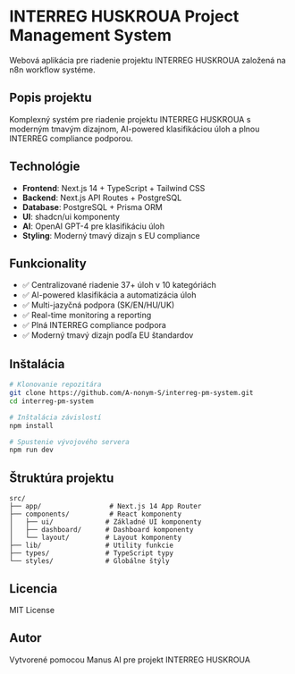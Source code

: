 # INTERREG HUSKROUA Project Management System

Webová aplikácia pre riadenie projektu INTERREG HUSKROUA založená na n8n workflow systéme.

## Popis projektu

Komplexný systém pre riadenie projektu INTERREG HUSKROUA s moderným tmavým dizajnom, AI-powered klasifikáciou úloh a plnou INTERREG compliance podporou.

## Technológie

- **Frontend**: Next.js 14 + TypeScript + Tailwind CSS
- **Backend**: Next.js API Routes + PostgreSQL
- **Database**: PostgreSQL + Prisma ORM
- **UI**: shadcn/ui komponenty
- **AI**: OpenAI GPT-4 pre klasifikáciu úloh
- **Styling**: Moderný tmavý dizajn s EU compliance

## Funkcionality

- ✅ Centralizované riadenie 37+ úloh v 10 kategóriách
- ✅ AI-powered klasifikácia a automatizácia úloh
- ✅ Multi-jazyčná podpora (SK/EN/HU/UK)
- ✅ Real-time monitoring a reporting
- ✅ Plná INTERREG compliance podpora
- ✅ Moderný tmavý dizajn podľa EU štandardov

## Inštalácia

```bash
# Klonovanie repozitára
git clone https://github.com/A-nonym-S/interreg-pm-system.git
cd interreg-pm-system

# Inštalácia závislostí
npm install

# Spustenie vývojového servera
npm run dev
```

## Štruktúra projektu

```
src/
├── app/                 # Next.js 14 App Router
├── components/          # React komponenty
│   ├── ui/             # Základné UI komponenty
│   ├── dashboard/      # Dashboard komponenty
│   └── layout/         # Layout komponenty
├── lib/                # Utility funkcie
├── types/              # TypeScript typy
└── styles/             # Globálne štýly
```

## Licencia

MIT License

## Autor

Vytvorené pomocou Manus AI pre projekt INTERREG HUSKROUA
